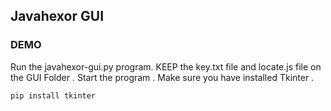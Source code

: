 ## Javahexor GUI 

### DEMO

Run the javahexor-gui.py program. KEEP the key.txt file and locate.js file on the GUI Folder . Start the program . 
Make sure you have installed Tkinter . 

```
pip install tkinter
```



